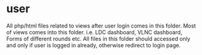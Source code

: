 # user

All php/html files related to views after user login comes in this folder. Most of views comes into this folder. i.e. LDC dashboard, VLNC dashboard, Forms of different rounds etc. All files in this folder should accessed only and only if user is logged in already, otherwise redirect to login page.
